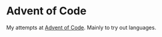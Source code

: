 # Advent of Code
My attempts at [Advent of Code](https://adventofcode.com). Mainly to try out languages.
